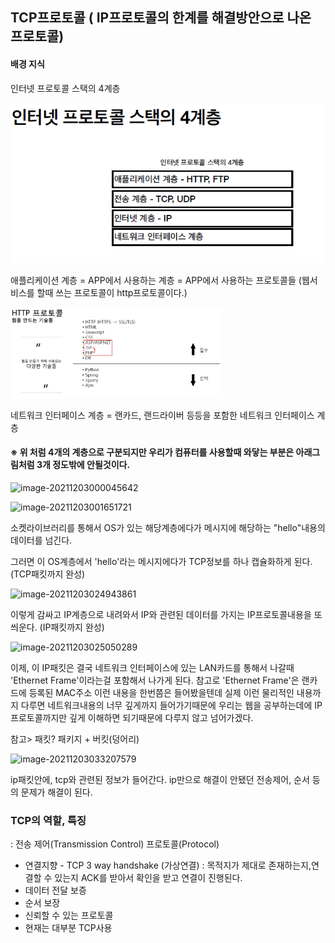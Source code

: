 ## TCP프로토콜 ( IP프로토콜의 한계를 해결방안으로 나온 프로토콜)

#### 배경 지식

인터넷 프로토콜 스택의 4계층

![image-20211202235759788](./images/ip4layer) 

애플리케이션 계층 = APP에서 사용하는 계층 = APP에서 사용하는 프로토콜들 (웹서비스를 할때 쓰는 프로토콜이 http프로토콜이다.)

<img src="./images/http" alt="image-20211203002150067" style="zoom:33%;" /> 

네트워크 인터페이스 계층 = 랜카드, 랜드라이버 등등을 포함한 네트워크 인터페이스 계층

#### ※ 위 처럼 4개의 계층으로 구분되지만 우리가 컴퓨터를 사용할때 와닿는 부분은 아래그림처럼 3개 정도밖에 안될것이다.

![image-20211203000045642](C:./images/layer1) 

![image-20211203001651721](C:./images/layer2) 

소켓라이브러리를 통해서 OS가 있는 해당계층에다가 메시지에 해당하는 "hello"내용의 데이터를 넘긴다. 

그러면 이 OS계층에서 'hello'라는 메시지에다가 TCP정보를 하나 캡슐화하게 된다. (TCP패킷까지 완성)

![image-20211203024943861](C:./images/packet1) 

이렇게 감싸고 IP계층으로 내려와서 IP와 관련된 데이터를 가지는 IP프로토콜내용을 또 씌운다. (IP패킷까지 완성)

![image-20211203025050289](C:./images/packet2) 

이제, 이 IP패킷은 결국 네트워크 인터페이스에 있는 LAN카드를 통해서 나갈때 'Ethernet Frame'이라는걸 포함해서 나가게 된다. 참고로 'Ethernet Frame'은 랜카드에 등록된 MAC주소 이런 내용을 한번쯤은 들어봤을텐데 실제 이런 물리적인 내용까지 다루면 네트워크내용의 너무 깊게까지 들어가기때문에 우리는 웹을 공부하는데에 IP프로토콜까지만 깊게 이해하면 되기때문에 다루지 않고 넘어가겠다.



참고> 패킷? 패키지 + 버킷(덩어리)

![image-20211203033207579](C:./images/tcpippacket) 

ip패킷안에, tcp와 관련된 정보가 들어간다. ip만으로 해결이 안됐던 전송제어, 순서 등의 문제가 해결이 된다.



### TCP의 역할, 특징

: 전송 제어(Transmission Control) 프로토콜(Protocol)

+ 연결지향 - TCP 3 way handshake (가상연결) : 목적지가 제대로 존재하는지,연결할 수 있는지 ACK를 받아서 확인을 받고 연결이 진행된다.
+ 데이터 전달 보증
+ 순서 보장
+ 신뢰할 수 있는 프로토콜
+ 현재는 대부분 TCP사용







